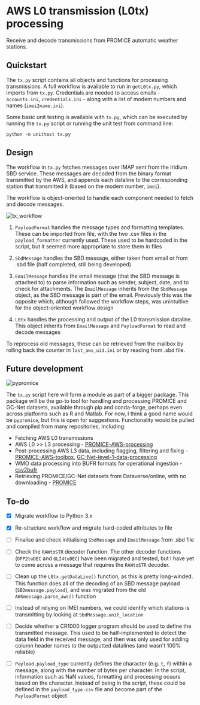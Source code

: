 # AWS L0 transmission (L0tx) processing
 
Receive and decode transmissions from PROMICE automatic weather stations.


## Quickstart

The `tx.py` script contains all objects and functions for processing transmissions. A full workflow is available to run in `getL0tx.py`, which imports from `tx.py`. Credentials are needed to access emails - `accounts.ini`, `credentials.ini` - along with a list of modem numbers and names (`imei2name.ini`).

Some basic unit testing is available with `tx.py`, which can be executed by running the `tx.py` script or running the unit test from command line:

```
python -m unittest tx.py
```

## Design

The workflow in `tx.py` fetches messages over IMAP sent from the Iridium SBD service. These messages are decoded from the binary format transmitted by the AWS, and appends each dataline to the corresponding station that transmitted it (based on the modem number, `imei`). 

The workflow is object-oriented to handle each component needed to fetch and decode messages.

![tx_workflow](https://github.com/GEUS-Glaciology-and-Climate/awsrx/tree/obj/figs/tx_design.png)

1. `PayloadFormat` handles the message types and formatting templates. These can be imported from file, with the two .csv files in the `payload_formatter` currently used. These used to be hardcoded in the script, but it seemed more appropriate to store them in files

2. `SbdMessage` handles the SBD message, either taken from email or from .sbd file (half completed, still being developed)

3. `EmailMessage` handles the email message (that the SBD message is attached to) to parse information such as sender, subject, date, and to check for attachments. The `EmailMessage` inherits from the `SbdMessage` object, as the SBD message is part of the email. Previously this was the opposite which, although followed the workflow steps, was unintuitive for the object-oriented workflow design

4. `L0tx` handles the processing and output of the L0 transmission dataline. This object inherits from `EmailMessage` and `PayloadFormat` to read and decode messages


To reprocess old messages, these can be retrieved from the mailbox by rolling back the counter in `last_aws_uid.ini` or by reading from .sbd file.


## Future development

![pypromice](https://github.com/GEUS-Glaciology-and-Climate/awsrx/tree/obj/figs/pypromice_prelim.png)

The `tx.py` script here will form a module as part of a bigger package. This package will be the go-to tool for handling and processing PROMICE and GC-Net datasets, available through pip and conda-forge, perhaps even across platforms such as R and Matlab. For now, I think a good name would be `pypromice`, but this is open for suggestions. Functionality would be pulled and compiled from many repositories, including:

- Fetching AWS L0 transmissions
- AWS L0 >> L3 processing - [PROMICE-AWS-processing](https://github.com/GEUS-Glaciology-and-Climate/PROMICE-AWS-processing)
- Post-processing AWS L3 data, including flagging, filtering and fixing - [PROMICE-AWS-toolbox](https://github.com/GEUS-Glaciology-and-Climate/PROMICE-AWS-toolbox), [GC-Net-level-1-data-processing](https://github.com/GEUS-Glaciology-and-Climate/GC-Net-level-1-data-processing)
- WMO data processing into BUFR formats for operational ingestion - [csv2bufr](https://github.com/GEUS-Glaciology-and-Climate/csv2bufr)
- Retrieving PROMICE/GC-Net datasets from Dataverse/online, with no downloading - [PROMICE](https://github.com/GEUS-Glaciology-and-Climate/PROMICE)
 
 
## To-do

- [X] Migrate workflow to Python 3.x

- [X] Re-structure workflow and migrate hard-coded attributes to file

- [ ] Finalise and check initialising `SbdMessage` and `EmailMessage` from .sbd file

- [ ] Check the `RAWtoSTR` decoder function. The other decoder functions (`GFP2toDEC` and `GLI4toDEC`) have been migrated and tested, but I have yet to come across a message that requires the `RAWtoSTR` decoder.

- [ ] Clean up the `L0tx.getDataLine()` function, as this is pretty long-winded. This function does all of the decoding of an SBD message payload (`SBDmessage.payload`), and was migrated from the old `AWSmessage.parse_aws()` function

- [ ] Instead of relying on IMEI numbers, we could identify which stations is transmitting by looking at `SbdMessage.unit_location`

- [ ] Decide whether a CR1000 logger program should be used to define the transmitted message. This used to be half-implemented to detect the data field in the received message, and then was only used for adding column header names to the outputted datalines (and wasn't 100% reliable) 

- [ ] `Payload.payload_type` currently defines the character (e.g. `t`, `f`) within a message, along with the number of bytes per character. In the script, information such as NaN values, formatting and processing ocuurs based on the character. Instead of being in the script, these could be defined in the `payload_type.csv` file and become part of the `PayloadFormat` object


